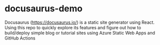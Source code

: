 # docusaurus-demo
Docusaurus (https://docusaurus.io/) is a static site generator using React. Using this repo to quickly explore its features and figure out how to build/deploy simple blog or tutorial sites using Azure Static Web Apps and GitHub Actions
